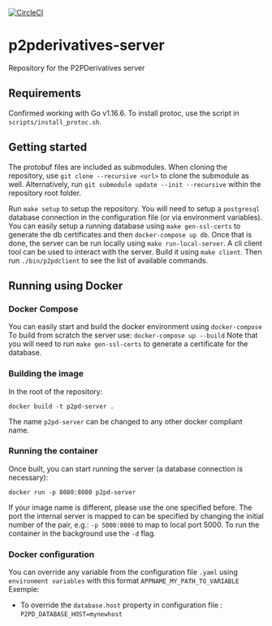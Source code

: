 [![CircleCI](https://circleci.com/gh/cryptogarageinc/p2pderivatives-server.svg?style=svg&circle-token=54264d31d871e4b527f2c942d40a821199ef45c4)](https://circleci.com/gh/cryptogarageinc/p2pderivatives-server)

# p2pderivatives-server
Repository for the P2PDerivatives server

## Requirements
Confirmed working with Go v1.16.6.
To install protoc, use the script in `scripts/install_protoc.sh`.

## Getting started

The protobuf files are included as submodules.
When cloning the repository, use `git clone --recursive <url>` to clone the submodule as well.
Alternatively, run `git submodule update --init --recursive` within the repository root folder.

Run `make setup` to setup the repository.
You will need to setup a `postgresql` database connection in the configuration file (or via environment variables).  
You can easily setup a running database using `make gen-ssl-certs` to generate the db certificates and then `docker-compose up db`.
Once that is done, the server can be run locally using `make run-local-server`.
A cli client tool can be used to interact with the server.
Build it using `make client`.
Then run `./bin/p2pdclient` to see the list of available commands.

## Running using Docker

### Docker Compose
You can easily start and build the docker environment using `docker-compose`  
To build from scratch the server use: `docker-compose up --build`
Note that you will need to run `make gen-ssl-certs` to generate a certificate for the database.
 
### Building the image

In the root of the repository:

`docker build -t p2pd-server .`

The name `p2pd-server` can be changed to any other docker compliant name.

### Running the container
Once built, you can start running the server (a database connection is necessary):

`docker run -p 8080:8080 p2pd-server`

If your image name is different, please use the one specified before. 
The port the internal server is mapped to can be specified by changing the initial number of the pair, e.g.: `-p 5000:8080` to map to local port 5000.
To run the container in the background use the `-d` flag.

### Docker configuration
You can override any variable from the configuration file `.yaml` using `environment variables` with this format `APPNAME_MY_PATH_TO_VARIABLE`  
Exemple:  
- To override the `database.host` property in configuration file : `P2PD_DATABASE_HOST=mynewhost`